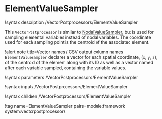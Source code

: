 # ElementValueSampler

!syntax description /VectorPostprocessors/ElementValueSampler

This `VectorPostprocessor` is similar to [NodalValueSampler](NodalValueSampler.md),
but is used for sampling elemental variables instead of nodal variables. The
coordinate used for each sampling point is the centroid of the associated
element.

!alert note title=Vector names / CSV output column names
`ElementValueSampler` declares a vector for each spatial coordinate, (`x`, `y`, `z`), of the centroid of the element
along with its ID as well as a vector named after each variable sampled, containing the variable values.

!syntax parameters /VectorPostprocessors/ElementValueSampler

!syntax inputs /VectorPostprocessors/ElementValueSampler

!syntax children /VectorPostprocessors/ElementValueSampler

!tag name=ElementValueSampler pairs=module:framework system:vectorpostprocessors
